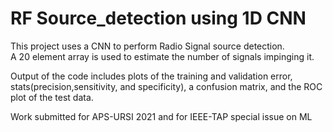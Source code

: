 # RF Source_detection using 1D CNN

This project uses a CNN to perform Radio Signal source detection.  
A 20 element array is used to estimate the number of signals impinging it.   

Output of the code includes plots of the training and validation error, stats(precision,sensitivity, and specificity), a confusion matrix, and the ROC plot of the test data.

Work submitted for APS-URSI 2021 and for IEEE-TAP special issue on ML 

